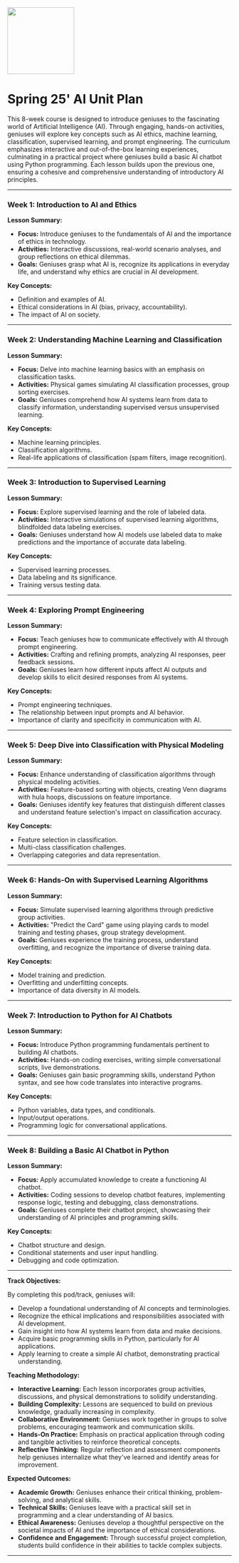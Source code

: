 <img src="https://github.com/Hgp-GeniusLabs/Curriculum/blob/10734f2c827128dde773ea4f266d154d46977866/Org-Wide/Assets/hgp_logo_original.png" width="150"/>

# Spring 25' AI Unit Plan

This 8-week course is designed to introduce geniuses to the fascinating world of Artificial Intelligence (AI). Through engaging, hands-on activities, geniuses will explore key concepts such as AI ethics, machine learning, classification, supervised learning, and prompt engineering. The curriculum emphasizes interactive and out-of-the-box learning experiences, culminating in a practical project where geniuses build a basic AI chatbot using Python programming. Each lesson builds upon the previous one, ensuring a cohesive and comprehensive understanding of introductory AI principles.

---

### **Week 1: Introduction to AI and Ethics**

**Lesson Summary:**

- **Focus:** Introduce geniuses to the fundamentals of AI and the importance of ethics in technology.
- **Activities:** Interactive discussions, real-world scenario analyses, and group reflections on ethical dilemmas.
- **Goals:** Geniuses grasp what AI is, recognize its applications in everyday life, and understand why ethics are crucial in AI development.

**Key Concepts:**

- Definition and examples of AI.
- Ethical considerations in AI (bias, privacy, accountability).
- The impact of AI on society.

---

### **Week 2: Understanding Machine Learning and Classification**

**Lesson Summary:**

- **Focus:** Delve into machine learning basics with an emphasis on classification tasks.
- **Activities:** Physical games simulating AI classification processes, group sorting exercises.
- **Goals:** Geniuses comprehend how AI systems learn from data to classify information, understanding supervised versus unsupervised learning.

**Key Concepts:**

- Machine learning principles.
- Classification algorithms.
- Real-life applications of classification (spam filters, image recognition).

---

### **Week 3: Introduction to Supervised Learning**

**Lesson Summary:**

- **Focus:** Explore supervised learning and the role of labeled data.
- **Activities:** Interactive simulations of supervised learning algorithms, blindfolded data labeling exercises.
- **Goals:** Geniuses understand how AI models use labeled data to make predictions and the importance of accurate data labeling.

**Key Concepts:**

- Supervised learning processes.
- Data labeling and its significance.
- Training versus testing data.

---

### **Week 4: Exploring Prompt Engineering**

**Lesson Summary:**

- **Focus:** Teach geniuses how to communicate effectively with AI through prompt engineering.
- **Activities:** Crafting and refining prompts, analyzing AI responses, peer feedback sessions.
- **Goals:** Geniuses learn how different inputs affect AI outputs and develop skills to elicit desired responses from AI systems.

**Key Concepts:**

- Prompt engineering techniques.
- The relationship between input prompts and AI behavior.
- Importance of clarity and specificity in communication with AI.

---

### **Week 5: Deep Dive into Classification with Physical Modeling**

**Lesson Summary:**

- **Focus:** Enhance understanding of classification algorithms through physical modeling activities.
- **Activities:** Feature-based sorting with objects, creating Venn diagrams with hula hoops, discussions on feature importance.
- **Goals:** Geniuses identify key features that distinguish different classes and understand feature selection's impact on classification accuracy.

**Key Concepts:**

- Feature selection in classification.
- Multi-class classification challenges.
- Overlapping categories and data representation.

---

### **Week 6: Hands-On with Supervised Learning Algorithms**

**Lesson Summary:**

- **Focus:** Simulate supervised learning algorithms through predictive group activities.
- **Activities:** "Predict the Card" game using playing cards to model training and testing phases, group strategy development.
- **Goals:** Geniuses experience the training process, understand overfitting, and recognize the importance of diverse training data.

**Key Concepts:**

- Model training and prediction.
- Overfitting and underfitting concepts.
- Importance of data diversity in AI models.

---

### **Week 7: Introduction to Python for AI Chatbots**

**Lesson Summary:**

- **Focus:** Introduce Python programming fundamentals pertinent to building AI chatbots.
- **Activities:** Hands-on coding exercises, writing simple conversational scripts, live demonstrations.
- **Goals:** Geniuses gain basic programming skills, understand Python syntax, and see how code translates into interactive programs.

**Key Concepts:**

- Python variables, data types, and conditionals.
- Input/output operations.
- Programming logic for conversational applications.

---

### **Week 8: Building a Basic AI Chatbot in Python**

**Lesson Summary:**

- **Focus:** Apply accumulated knowledge to create a functioning AI chatbot.
- **Activities:** Coding sessions to develop chatbot features, implementing response logic, testing and debugging, class demonstrations.
- **Goals:** Geniuses complete their chatbot project, showcasing their understanding of AI principles and programming skills.

**Key Concepts:**

- Chatbot structure and design.
- Conditional statements and user input handling.
- Debugging and code optimization.

---

**Track Objectives:**

By completing this pod/track, geniuses will:

- Develop a foundational understanding of AI concepts and terminologies.
- Recognize the ethical implications and responsibilities associated with AI development.
- Gain insight into how AI systems learn from data and make decisions.
- Acquire basic programming skills in Python, particularly for AI applications.
- Apply learning to create a simple AI chatbot, demonstrating practical understanding.

**Teaching Methodology:**

- **Interactive Learning:** Each lesson incorporates group activities, discussions, and physical demonstrations to solidify understanding.
- **Building Complexity:** Lessons are sequenced to build on previous knowledge, gradually increasing in complexity.
- **Collaborative Environment:** Geniuses work together in groups to solve problems, encouraging teamwork and communication skills.
- **Hands-On Practice:** Emphasis on practical application through coding and tangible activities to reinforce theoretical concepts.
- **Reflective Thinking:** Regular reflection and assessment components help geniuses internalize what they've learned and identify areas for improvement.

**Expected Outcomes:**

- **Academic Growth:** Geniuses enhance their critical thinking, problem-solving, and analytical skills.
- **Technical Skills:** Geniuses leave with a practical skill set in programming and a clear understanding of AI basics.
- **Ethical Awareness:** Geniuses develop a thoughtful perspective on the societal impacts of AI and the importance of ethical considerations.
- **Confidence and Engagement:** Through successful project completion, students build confidence in their abilities to tackle complex subjects.

---